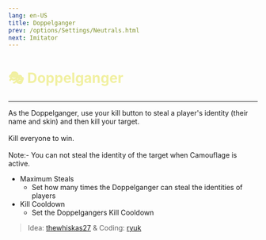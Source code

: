 ```yaml
---
lang: en-US
title: Doppelganger
prev: /options/Settings/Neutrals.html
next: Imitator
---
```


# <font color=#f1f0a1>🎭 <b>Doppelganger</b></font> <Badge text="Experimental" type="tip" vertical="middle"/>
---

As the Doppelganger, use your kill button to steal a player's identity (their name and skin) and then kill your target.<br><br>
Kill everyone to win.<br><br>
Note:- You can not steal the identity of the target when Camouflage is active.
* Maximum Steals
  * Set how many times the Doppelganger can steal the identities of players
* Kill Cooldown
  * Set the Doppelgangers Kill Cooldown

> Idea: [thewhiskas27](#) & Coding: [ryuk](#)